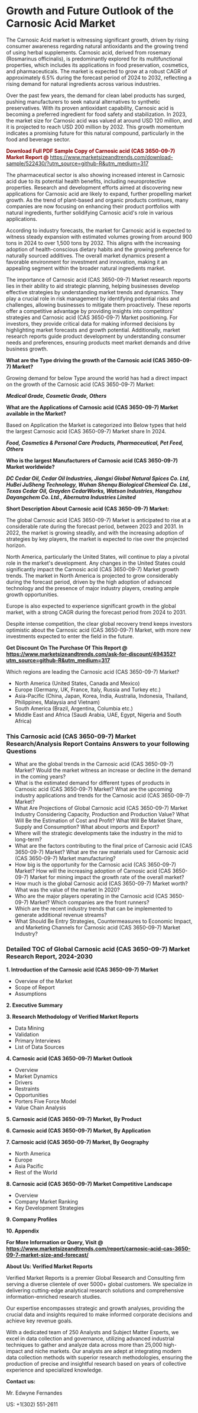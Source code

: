 <h1>Growth and Future Outlook of the Carnosic Acid Market</h1>    <p>The Carnosic Acid market is witnessing significant growth, driven by rising consumer awareness regarding natural antioxidants and the growing trend of using herbal supplements. Carnosic acid, derived from rosemary (Rosmarinus officinalis), is predominantly explored for its multifunctional properties, which includes its applications in food preservation, cosmetics, and pharmaceuticals. The market is expected to grow at a robust CAGR of approximately 6.5% during the forecast period of 2024 to 2032, reflecting a rising demand for natural ingredients across various industries.</p>        <p>Over the past few years, the demand for clean label products has surged, pushing manufacturers to seek natural alternatives to synthetic preservatives. With its proven antioxidant capability, Carnosic acid is becoming a preferred ingredient for food safety and stabilization. In 2023, the market size for Carnosic acid was valued at around USD 120 million, and it is projected to reach USD 200 million by 2032. This growth momentum indicates a promising future for this natural compound, particularly in the food and beverage sector.</p>        <p><strong><span style="color: #800000;">Download Full PDF Sample Copy of Carnosic acid (CAS 3650-09-7) Market Report @</span>&nbsp;</strong><a href="https://www.marketsizeandtrends.com/download-sample/522430/?utm_source=github-R&amp;utm_medium=317">https://www.marketsizeandtrends.com/download-sample/522430/?utm_source=github-R&amp;utm_medium=317</a></p>        <p>The pharmaceutical sector is also showing increased interest in Carnosic acid due to its potential health benefits, including neuroprotective properties. Research and development efforts aimed at discovering new applications for Carnosic acid are likely to expand, further propelling market growth. As the trend of plant-based and organic products continues, many companies are now focusing on enhancing their product portfolios with natural ingredients, further solidifying Carnosic acid's role in various applications.</p>        <p>According to industry forecasts, the market for Carnosic acid is expected to witness steady expansion with estimated volumes growing from around 900 tons in 2024 to over 1,500 tons by 2032. This aligns with the increasing adoption of health-conscious dietary habits and the growing preference for naturally sourced additives. The overall market dynamics present a favorable environment for investment and innovation, making it an appealing segment within the broader natural ingredients market.</p></p><p>The importance of&nbsp;Carnosic acid (CAS 3650-09-7) Market research reports lies in their ability to aid strategic planning, helping businesses develop effective strategies by understanding market trends and dynamics. They play a crucial role in risk management by identifying potential risks and challenges, allowing businesses to mitigate them proactively. These reports offer a competitive advantage by providing insights into competitors' strategies and Carnosic acid (CAS 3650-09-7) Market positioning. For investors, they provide critical data for making informed decisions by highlighting market forecasts and growth potential. Additionally, market research reports guide product development by understanding consumer needs and preferences, ensuring products meet market demands and drive business growth.</p><p><strong>What are the&nbsp;Type driving the growth of the Carnosic acid (CAS 3650-09-7) Market?</strong></p><p id="" class="">Growing demand for below Type around the world has had a direct impact on the growth of the Carnosic acid (CAS 3650-09-7) Market:</p><em><strong>Medical Grade, Cosmetic Grade, Others</strong></em></p><strong>What are the&nbsp;Applications&nbsp;of Carnosic acid (CAS 3650-09-7) Market available in the Market?</strong></p><p id="" class="">Based on Application the Market is categorized into Below types that held the largest Carnosic acid (CAS 3650-09-7) Market share In 2024.</p><em><strong>Food, Cosmetics & Personal Care Products, Pharmaceutical, Pet Feed, Others</strong></em></p><strong>Who is the largest Manufacturers of Carnosic acid (CAS 3650-09-7) Market worldwide?</strong></p><p><em><strong>DC Cedar Oil, Cedar Oil Industries, Jiangxi Global Natural Spices Co. Ltd, HuBei JuSheng Technology, Wuhan Shenqu Biological Chemical Co. Ltd., Texas Cedar Oil, Grayden CedarWorks, Watson Industries, Hangzhou Dayangchem Co. Ltd., Abernutra Industries Limited</strong></em></p><p id="" class=""><strong>Short Description About Carnosic acid (CAS 3650-09-7) Market:</strong></p><p>The global Carnosic acid (CAS 3650-09-7) Market is anticipated to rise at a considerable rate during the forecast period, between 2023 and 2031. In 2022, the market is growing steadily, and with the increasing adoption of strategies by key players, the market is expected to rise over the projected horizon.</p><p>North America, particularly the United States, will continue to play a pivotal role in the market's development. Any changes in the United States could significantly impact the Carnosic acid (CAS 3650-09-7) Market growth trends. The market in North America is projected to grow considerably during the forecast period, driven by the high adoption of advanced technology and the presence of major industry players, creating ample growth opportunities.</p><p>Europe is also expected to experience significant growth in the global market, with a strong CAGR during the forecast period from 2024 to 2031.</p><p>Despite intense competition, the clear global recovery trend keeps investors optimistic about the Carnosic acid (CAS 3650-09-7) Market, with more new investments expected to enter the field in the future.</p><p id="" class=""><strong>Get Discount On The Purchase Of This Report @ <a href="https://www.marketsizeandtrends.com/ask-for-discount/494352?utm_source=github-R&utm_medium=317" target="_blank">https://www.marketsizeandtrends.com/ask-for-discount/494352?utm_source=github-R&utm_medium=317</a></strong></p>Which regions are leading the Carnosic acid (CAS 3650-09-7) Market?</p><ul><li>North America (United States, Canada and Mexico)</li><li>Europe (Germany, UK, France, Italy, Russia and Turkey etc.)</li><li>Asia-Pacific (China, Japan, Korea, India, Australia, Indonesia, Thailand, Philippines, Malaysia and Vietnam)</li><li>South America (Brazil, Argentina, Columbia etc.)</li><li>Middle East and Africa (Saudi Arabia, UAE, Egypt, Nigeria and South Africa)</li></ul><h3 id="" class="">This Carnosic acid (CAS 3650-09-7) Market Research/Analysis Report Contains Answers to your following Questions</h3><ul><li>What are the global trends in the Carnosic acid (CAS 3650-09-7) Market? Would the market witness an increase or decline in the demand in the coming years?</li><li>What is the estimated demand for different types of products in Carnosic acid (CAS 3650-09-7) Market? What are the upcoming industry applications and trends for the Carnosic acid (CAS 3650-09-7) Market?</li><li>What Are Projections of Global Carnosic acid (CAS 3650-09-7) Market Industry Considering Capacity, Production and Production Value? What Will Be the Estimation of Cost and Profit? What Will Be Market Share, Supply and Consumption? What about imports and Export?</li><li>Where will the strategic developments take the industry in the mid to long-term?</li><li>What are the factors contributing to the final price of Carnosic acid (CAS 3650-09-7) Market? What are the raw materials used for Carnosic acid (CAS 3650-09-7) Market manufacturing?</li><li>How big is the opportunity for the Carnosic acid (CAS 3650-09-7) Market? How will the increasing adoption of Carnosic acid (CAS 3650-09-7) Market for mining impact the growth rate of the overall market?</li><li>How much is the global Carnosic acid (CAS 3650-09-7) Market worth? What was the value of the market In 2020?</li><li>Who are the major players operating in the Carnosic acid (CAS 3650-09-7) Market? Which companies are the front runners?</li><li>Which are the recent industry trends that can be implemented to generate additional revenue streams?</li><li>What Should Be Entry Strategies, Countermeasures to Economic Impact, and Marketing Channels for Carnosic acid (CAS 3650-09-7) Market Industry?</li></ul><h3 id="" class="">Detailed TOC of Global Carnosic acid (CAS 3650-09-7) Market Research Report, 2024-2030</h3><p id="" class=""><strong>1. Introduction of the Carnosic acid (CAS 3650-09-7) Market</strong></p><ul><li>Overview of the Market</li><li>Scope of Report</li><li>Assumptions</li></ul><p id="" class=""><strong>2. Executive Summary</strong></p><p id="" class=""><strong>3. Research Methodology of Verified Market Reports</strong></p><ul><li>Data Mining</li><li>Validation</li><li>Primary Interviews</li><li>List of Data Sources</li></ul><p id="" class=""><strong>4. Carnosic acid (CAS 3650-09-7) Market Outlook</strong></p><ul><li>Overview</li><li>Market Dynamics</li><li>Drivers</li><li>Restraints</li><li>Opportunities</li><li>Porters Five Force Model</li><li>Value Chain Analysis</li></ul><p id="" class=""><strong>5. Carnosic acid (CAS 3650-09-7) Market, By Product</strong></p><p id="" class=""><strong>6. Carnosic acid (CAS 3650-09-7) Market, By Application</strong></p><p id="" class=""><strong>7. Carnosic acid (CAS 3650-09-7) Market, By Geography</strong></p><ul><li>North America</li><li>Europe</li><li>Asia Pacific</li><li>Rest of the World</li></ul><p id="" class=""><strong>8. Carnosic acid (CAS 3650-09-7) Market Competitive Landscape</strong></p><ul><li>Overview</li><li>Company Market Ranking</li><li>Key Development Strategies</li></ul><p id="" class=""><strong>9. Company Profiles</strong></p><p id="" class=""><strong>10. Appendix</strong></p><p id="" class=""><strong>For More Information or Query, Visit @ <a href="https://www.marketsizeandtrends.com/report/carnosic-acid-cas-3650-09-7-market-size-and-forecast/" target="_blank">https://www.marketsizeandtrends.com/report/carnosic-acid-cas-3650-09-7-market-size-and-forecast/</a></strong></p><p id="" class=""><strong>About Us: Verified Market Reports</strong></p><p id="" class="">Verified Market Reports is a premier Global Research and Consulting firm serving a diverse clientele of over 5000+ global customers. We specialize in delivering cutting-edge analytical research solutions and comprehensive information-enriched research studies.</p><p id="" class="">Our expertise encompasses strategic and growth analyses, providing the crucial data and insights required to make informed corporate decisions and achieve key revenue goals.</p><p id="" class="">With a dedicated team of 250 Analysts and Subject Matter Experts, we excel in data collection and governance, utilizing advanced industrial techniques to gather and analyze data across more than 25,000 high-impact and niche markets. Our analysts are adept at integrating modern data collection methods with superior research methodologies, ensuring the production of precise and insightful research based on years of collective experience and specialized knowledge.</p><p id="" class=""><strong>Contact us:</strong></p><p id="" class="">Mr. Edwyne Fernandes</p><p id="" class="">US: +1(302) 551-2611</p>